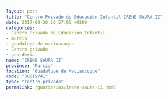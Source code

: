 ```yaml
---
layout: post
title: "Centro Privado de Educación Infantil IRENE SAURA II"
date: 2017-09-20 20:57:05 +0200
categories:
- Centro Privado de Educación Infantil
- murcia
- guadalupe-de-maciascoque
- Centro privado
- guarderia
name: "IRENE SAURA II"
province: "Murcia"
location: "Guadalupe de Maciascoque"
code: "30019741"
type: "Centro privado"
permalink: /guarderias/irene-saura-ii.html
---
```

